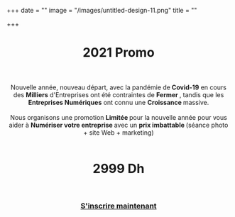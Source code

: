 +++
date = ""
image = "/images/untitled-design-11.png"
title = ""

+++
<h1 style="text-align:center;">2021 Promo<br><br></h1>

<p style="text-align:center;">Nouvelle année, nouveau départ, avec la pandémie de<b> Covid-19</b> en cours des <b>Milliers</b> d'Entreprises ont été contraintes de <b>Fermer </b> , tandis que les <b>Entreprises Numériques</b> ont connu une <b>Croissance </b>massive.<br><br>Nous organisons une promotion <b>Limitée </b>pour la nouvelle année pour vous aider à <b>Numériser votre entreprise </b>avec un <b>prix imbattable </b>(séance photo + site Web + marketing)<br><br></p>

<h1 style="text-align:center;">2999 Dh<br><br></h1>

<h3 style="text-align:center;"><a href="https://business-booster.netlify.app/fr/contact">S'inscrire maintenant</a></h3>